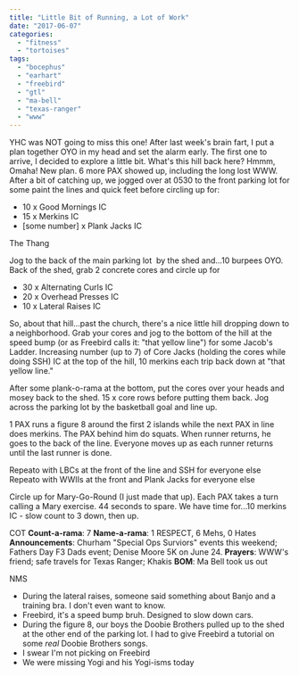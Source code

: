 ```yaml
---
title: "Little Bit of Running, a Lot of Work"
date: "2017-06-07"
categories: 
  - "fitness"
  - "tortoises"
tags: 
  - "bocephus"
  - "earhart"
  - "freebird"
  - "gtl"
  - "ma-bell"
  - "texas-ranger"
  - "www"
---
```


YHC was NOT going to miss this one! After last week's brain fart, I put a plan together OYO in my head and set the alarm early. The first one to arrive, I decided to explore a little bit. What's this hill back here? Hmmm, Omaha! New plan. 6 more PAX showed up, including the long lost WWW. After a bit of catching up, we jogged over at 0530 to the front parking lot for some paint the lines and quick feet before circling up for:

- 10 x Good Mornings IC
- 15 x Merkins IC
- \[some number\] x Plank Jacks IC

The Thang

Jog to the back of the main parking lot  by the shed and...10 burpees OYO. Back of the shed, grab 2 concrete cores and circle up for

- 30 x Alternating Curls IC
- 20 x Overhead Presses IC
- 10 x Lateral Raises IC

So, about that hill...past the church, there's a nice little hill dropping down to a neighborhood. Grab your cores and jog to the bottom of the hill at the speed bump (or as Freebird calls it: "that yellow line") for some Jacob's Ladder. Increasing number (up to 7) of Core Jacks (holding the cores while doing SSH) IC at the top of the hill, 10 merkins each trip back down at "that yellow line."

After some plank-o-rama at the bottom, put the cores over your heads and mosey back to the shed. 15 x core rows before putting them back. Jog across the parking lot by the basketball goal and line up.

1 PAX runs a figure 8 around the first 2 islands while the next PAX in line does merkins. The PAX behind him do squats. When runner returns, he goes to the back of the line. Everyone moves up as each runner returns until the last runner is done.

Repeato with LBCs at the front of the line and SSH for everyone else Repeato with WWIIs at the front and Plank Jacks for everyone else

Circle up for Mary-Go-Round (I just made that up). Each PAX takes a turn calling a Mary exercise. 44 seconds to spare. We have time for...10 merkins IC - slow count to 3 down, then up.

COT **Count-a-rama**: 7 **Name-a-rama**: 1 RESPECT, 6 Mehs, 0 Hates **Announcements**: Churham "Special Ops Surviors" events this weekend; Fathers Day F3 Dads event; Denise Moore 5K on June 24. **Prayers**: WWW's friend; safe travels for Texas Ranger; Khakis **BOM**: Ma Bell took us out

NMS

- During the lateral raises, someone said something about Banjo and a training bra. I don't even want to know.
- Freebird, it's a speed bump bruh. Designed to slow down cars.
- During the figure 8, our boys the Doobie Brothers pulled up to the shed at the other end of the parking lot. I had to give Freebird a tutorial on some _real_ Doobie Brothers songs.
- I swear I'm not picking on Freebird
- We were missing Yogi and his Yogi-isms today
